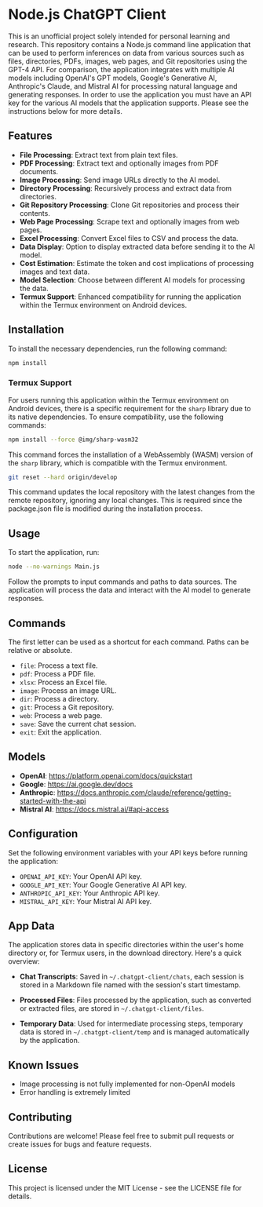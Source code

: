 # Node.js ChatGPT Client

This is an unofficial project solely intended for personal learning and research. This repository contains a Node.js command line application that can be used to perform inferences on data from various sources such as files, directories, PDFs, images, web pages, and Git repositories using the GPT-4 API. For comparison, the application integrates with multiple AI models including OpenAI's GPT models, Google's Generative AI, Anthropic's Claude, and Mistral AI for processing natural language and generating responses. In order to use the application you must have an API key for the various AI models that the application supports. Please see the instructions below for more details.

## Features

- **File Processing**: Extract text from plain text files.
- **PDF Processing**: Extract text and optionally images from PDF documents.
- **Image Processing**: Send image URLs directly to the AI model.
- **Directory Processing**: Recursively process and extract data from directories.
- **Git Repository Processing**: Clone Git repositories and process their contents.
- **Web Page Processing**: Scrape text and optionally images from web pages.
- **Excel Processing**: Convert Excel files to CSV and process the data.
- **Data Display**: Option to display extracted data before sending it to the AI model.
- **Cost Estimation**: Estimate the token and cost implications of processing images and text data.
- **Model Selection**: Choose between different AI models for processing the data.
- **Termux Support**: Enhanced compatibility for running the application within the Termux environment on Android devices.

## Installation

To install the necessary dependencies, run the following command:

```bash
npm install
```

### Termux Support

For users running this application within the Termux environment on Android devices, there is a specific requirement for the `sharp` library due to its native dependencies. To ensure compatibility, use the following commands:

```bash
npm install --force @img/sharp-wasm32
```

This command forces the installation of a WebAssembly (WASM) version of the `sharp` library, which is compatible with the Termux environment.

```bash
git reset --hard origin/develop
```

This command updates the local repository with the latest changes from the remote repository, ignoring any local changes. This is required since the package.json file is modified during the installation process.

## Usage

To start the application, run:

```bash
node --no-warnings Main.js
```

Follow the prompts to input commands and paths to data sources. The application will process the data and interact with the AI model to generate responses.

## Commands

The first letter can be used as a shortcut for each command. Paths can be relative or absolute.

- `file`: Process a text file.
- `pdf`: Process a PDF file.
- `xlsx`: Process an Excel file.
- `image`: Process an image URL.
- `dir`: Process a directory.
- `git`: Process a Git repository.
- `web`: Process a web page.
- `save`: Save the current chat session.
- `exit`: Exit the application.

## Models

- **OpenAI**: https://platform.openai.com/docs/quickstart
- **Google**: https://ai.google.dev/docs
- **Anthropic**: https://docs.anthropic.com/claude/reference/getting-started-with-the-api
- **Mistral AI**: https://docs.mistral.ai/#api-access

## Configuration

Set the following environment variables with your API keys before running the application:

- `OPENAI_API_KEY`: Your OpenAI API key.
- `GOOGLE_API_KEY`: Your Google Generative AI API key.
- `ANTHROPIC_API_KEY`: Your Anthropic API key.
- `MISTRAL_API_KEY`: Your Mistral AI API key.

## App Data

The application stores data in specific directories within the user's home directory or, for Termux users, in the download directory. Here's a quick overview:

- **Chat Transcripts**: Saved in `~/.chatgpt-client/chats`, each session is stored in a Markdown file named with the session's start timestamp.

- **Processed Files**: Files processed by the application, such as converted or extracted files, are stored in `~/.chatgpt-client/files`.

- **Temporary Data**: Used for intermediate processing steps, temporary data is stored in `~/.chatgpt-client/temp` and is managed automatically by the application.

## Known Issues

- Image processing is not fully implemented for non-OpenAI models
- Error handling is extremely limited

## Contributing

Contributions are welcome! Please feel free to submit pull requests or create issues for bugs and feature requests.

## License

This project is licensed under the MIT License - see the LICENSE file for details.
